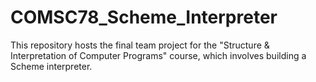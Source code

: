 # COMSC78_Scheme_Interpreter
This repository hosts the final team project for the "Structure &amp; Interpretation of Computer Programs" course, which involves building a Scheme interpreter.
